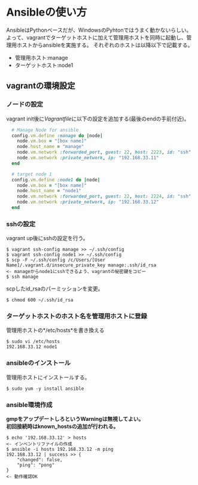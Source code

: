 # Ansibleの使い方

AnsibleはPythonベースだが、WindowsのPyhtonではうまく動かないらしい。  
よって、vagrantでターゲットホストに加えて管理用ホストを同時に起動し、管理用ホストからansibleを実施する。
それぞれのホストは以降以下で記載する。
* 管理用ホスト:manage
* ターゲットホスト:node1

## vagrantの環境設定

### ノードの設定
vagrant init後に*Vagrantfile*に以下の設定を追加する(最後のendの手前付近)。

```rb
  # Manage Node for ansible
  config.vm.define :manage do |node|
    node.vm.box = "[box name]"
    node.host_name = "manage"
    node.vm.network :forwarded_port, guest: 22, host: 2223, id: "ssh"
    node.vm.network :private_network, ip: "192.168.33.11"
  end

  # target node 1
  config.vm.define :node1 do |node|
    node.vm.box = "[box name]"
    node.host_name = "node1"
    node.vm.network :forwarded_port, guest: 22, host: 2224, id: "ssh"
    node.vm.network :private_network, ip: "192.168.33.12"
  end
```

### sshの設定

vagrant up後にsshの設定を行う。

```console
$ vagrant ssh-config manage >> ~/.ssh/config
$ vagrant ssh-config node1 >> ~/.ssh/config
$ scp -F ~/.ssh/config /c/Users/[User Name]/.vagrant.d/insecure_private_key manage:.ssh/id_rsa
<- manageからnode1にsshできるよう、vagrantの秘密鍵をコピー
$ ssh manage
```

scpしたid_rsaのパーミッションを変更。

```console
$ chmod 600 ~/.ssh/id_rsa
```

### ターゲットホストのホスト名を管理用ホストに登録

管理用ホストの*/etc/hosts*を書き換える

```console
$ sudo vi /etc/hosts
192.168.33.12 node1
```

### ansibleのインストール

管理用ホストにインストールする。

```console
$ sudo yum -y install ansible
```

### ansible環境作成

**gmpをアップデートしろというWarningは無視してよい。  
  初回接続時はknown_hostsの追加が行われる。**

```console
$ echo '192.168.33.12' > hosts
<- インベントリファイルの作成
$ ansible -i hosts 192.168.33.12 -m ping
192.168.33.12 | success >> {
    "changed": false,
    "ping": "pong"
}
<- 動作確認OK
```



